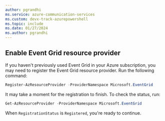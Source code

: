 ```yaml
---
author: pgrandhi
ms.service: azure-communication-services
ms.custom: devx-track-azurepowershell
ms.topic: include
ms.date: 01/27/2024
ms.author: pgrandhi
---
```


## Enable Event Grid resource provider

If you haven't previously used Event Grid in your Azure subscription, you may need to register the Event Grid resource provider. Run the following command:

```PowerShell
Register-AzResourceProvider -ProviderNamespace Microsoft.EventGrid
```

It may take a moment for the registration to finish. To check the status, run:

```PowerShell
Get-AzResourceProvider -ProviderNamespace Microsoft.EventGrid
```

When `RegistrationStatus` is `Registered`, you're ready to continue.
